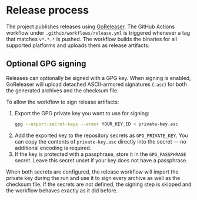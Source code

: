 # Release process

The project publishes releases using [GoReleaser](https://goreleaser.com/). The GitHub Actions workflow under `.github/workflows/release.yml` is triggered whenever a tag that matches `v*.*.*` is pushed. The workflow builds the binaries for all supported platforms and uploads them as release artifacts.

## Optional GPG signing

Releases can optionally be signed with a GPG key. When signing is enabled, GoReleaser will upload detached ASCII-armored signatures (`.asc`) for both the generated archives and the checksum file.

To allow the workflow to sign release artifacts:

1. Export the GPG private key you want to use for signing:
   ```bash
   gpg --export-secret-keys --armor YOUR_KEY_ID > private-key.asc
   ```
2. Add the exported key to the repository secrets as `GPG_PRIVATE_KEY`. You can copy the contents of `private-key.asc` directly into the secret — no additional encoding is required.
3. If the key is protected with a passphrase, store it in the `GPG_PASSPHRASE` secret. Leave this secret unset if your key does not have a passphrase.

When both secrets are configured, the release workflow will import the private key during the run and use it to sign every archive as well as the checksum file. If the secrets are not defined, the signing step is skipped and the workflow behaves exactly as it did before.
